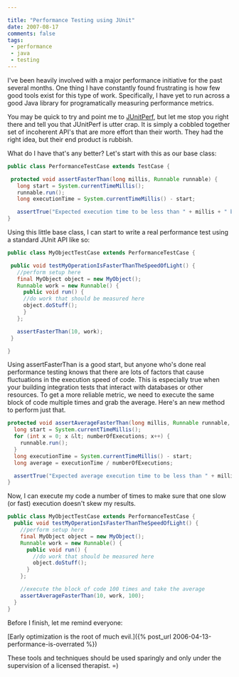 ```yaml
---

title: "Performance Testing using JUnit"
date: 2007-08-17
comments: false
tags:
 - performance
 - java
 - testing
---
```


I've been heavily involved with a major performance initiative for the past several months. One thing I have constantly found frustrating is how few good tools exist for this type of work. Specifically, I have yet to run across a good Java library for programatically measuring performance metrics.



You may be quick to try and point me to [JUnitPerf](http://clarkware.com/software/JUnitPerf.html), but let me stop you right there and tell you that JUnitPerf is utter crap. It is simply a cobbled together set of incoherent API's that are more effort than their worth. They had the right idea, but their end product is rubbish.



What do I have that's any better? Let's start with this as our base class:


```java
public class PerformanceTestCase extends TestCase {

 protected void assertFasterThan(long millis, Runnable runnable) {
   long start = System.currentTimeMillis();
   runnable.run();
   long executionTime = System.currentTimeMillis() - start;

   assertTrue("Expected execution time to be less than " + millis + " but was " + executionTime, executionTime  }
}

```



Using this little base class, I can start to write a real performance test using a standard JUnit API like so:


```java
public class MyObjectTestCase extends PerformanceTestCase {

 public void testMyOperationIsFasterThanTheSpeedOfLight() {
   //perform setup here
   final MyObject object = new MyObject();
   Runnable work = new Runnable() {
     public void run() {
     //do work that should be measured here
     object.doStuff();
     }
   };

   assertFasterThan(10, work);
 }

}
```



Using assertFasterThan is a good start, but anyone who's done real performance testing knows that there are lots of factors that cause fluctuations in the execution speed of code. This is especially true when your building integration tests that interact with databases or other resources. To get a more reliable metric, we need to execute the same block of code multiple times and grab the average. Here's an new method to perform just that.


```java
protected void assertAverageFasterThan(long millis, Runnable runnable, int numberOfExecutions) {
  long start = System.currentTimeMillis();
  for (int x = 0; x &lt; numberOfExecutions; x++) {
    runnable.run();
  }
  long executionTime = System.currentTimeMillis() - start;
  long average = executionTime / numberOfExecutions;

  assertTrue("Expected average execution time to be less than " + millis + " but was " + average, average <= millis);
}
```



Now, I can execute my code a number of times to make sure that one slow (or fast) execution doesn't skew my results.


```java
public class MyObjectTestCase extends PerformanceTestCase {
  public void testMyOperationIsFasterThanTheSpeedOfLight() {
    //perform setup here
    final MyObject object = new MyObject();
    Runnable work = new Runnable() {
      public void run() {
        //do work that should be measured here
        object.doStuff();
      }
    };

    //execute the block of code 100 times and take the average
    assertAverageFasterThan(10, work, 100);
  }
}

```



Before I finish, let me remind everyone:


[Early optimization is the root of much evil.]({% post_url 2006-04-13-performance-is-overrated %})



These tools and techniques should be used sparingly and only under the supervision of a licensed therapist. =)

